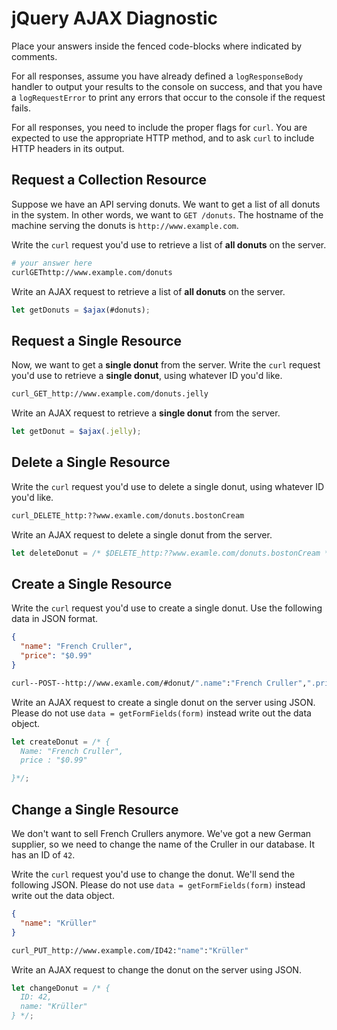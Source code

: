 # jQuery AJAX Diagnostic

Place your answers inside the fenced code-blocks where indicated by comments.

For all responses,  assume you have already defined a `logResponseBody` handler
to output your results to the console on success, and that you have a
`logRequestError` to print any errors that occur to the console if the request
fails.

For all responses, you need to include the proper flags for `curl`. You are
expected to use the appropriate HTTP method, and to ask `curl` to include HTTP
headers in its output.

## Request a Collection Resource

Suppose we have an API serving donuts. We want to get a list of all donuts in
the system. In other words, we want to `GET /donuts`. The hostname of the
machine serving the donuts is `http://www.example.com`.

Write the `curl` request you'd use to retrieve a list of **all donuts** on the
server.

```sh
# your answer here
curlGEThttp://www.example.com/donuts
```

Write an AJAX request to retrieve a list of **all donuts** on the server.

```js
let getDonuts = $ajax(#donuts);
```

## Request a Single Resource

Now, we want to get a **single donut** from the server. Write the `curl` request
you'd use to retrieve a **single donut**, using whatever ID you'd like.

```sh
curl_GET_http://www.example.com/donuts.jelly
```

Write an AJAX request to retrieve a **single donut** from the server.

```js
let getDonut = $ajax(.jelly);
```

## Delete a Single Resource

Write the `curl` request you'd use to delete a single donut, using whatever
ID you'd like.

```sh
curl_DELETE_http:??www.examle.com/donuts.bostonCream
```

Write an AJAX request to delete a single donut from the server.

```js
let deleteDonut = /* $DELETE_http:??www.examle.com/donuts.bostonCream */;
```

## Create a Single Resource

Write the `curl` request you'd use to create a single donut. Use the following
data in JSON format.

```json
{
  "name": "French Cruller",
  "price": "$0.99"
}
```

```sh
curl--POST--http://www.examle.com/#donut/".name":"French Cruller",".price":"$0.99"
```

Write an AJAX request to create a single donut on the server using JSON. Please
do not use `data = getFormFields(form)` instead write out the data object.

```js
let createDonut = /* {
  Name: "French Cruller",
  price : "$0.99"

}*/;
```

## Change a Single Resource

We don't want to sell French Crullers anymore. We've got a new German supplier,
so we need to change the name of the Cruller in our database. It has an ID of
`42`.

Write the `curl` request you'd use to change the donut. We'll send the following
JSON. Please do not use `data = getFormFields(form)` instead write out the data
object.

```json
{
  "name": "Krüller"
}
```

```sh
curl_PUT_http://www.example.com/ID42:"name":"Krüller"
```

Write an AJAX request to change the donut on the server using JSON.

```js
let changeDonut = /* {
  ID: 42,
  name: "Krüller"
} */;
```
